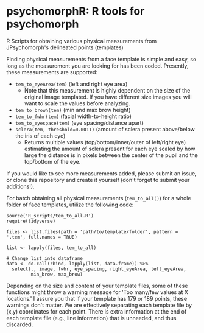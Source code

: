 # psychomorphR: R tools for psychomorph
R Scripts for obtaining various physical measurements from JPsychomorph's delineated points (templates)

Finding physical measurements from a face template is simple and easy, so long as the measurement you are looking for has been coded.
Presently, these measurements are supported:

- `tem_to_eyeArea(tem)` (left and right eye area)
    - Note that this measurement is highly dependent on the size of the original image templated. If you have different
    size images you will want to scale the values before analyzing.
- `tem_to_browh(tem)` (min and max brow height)
- `tem_to_fwhr(tem)` (facial width-to-height ratio)
- `tem_to_eyespace(tem)` (eye spacing/distance apart)
- `sclera(tem, threshold=0.0011)` (amount of sclera present above/below the iris of each eye)
    - Returns multiple values (top/bottom/inner/outer of left/right eye) estimating the amount of sclera present 
    for each eye scaled by how large the distance is in pixels between the center of the pupil and the top/bottom of the eye.

If you would like to see more measurements added, please submit an issue, or clone this repository and create it yourself (don't forget
to submit your additions!).

For batch obtaining all physical measurements (`tem_to_all()`) for a whole folder of face templates, utilize the following code:

```
source('R_scripts/tem_to_all.R')
require(tidyverse)

files <- list.files(path = 'path/to/template/folder', pattern = '.tem', full.names = TRUE)

list <- lapply(files, tem_to_all)

# Change list into dataframe
data <- do.call(rbind, lapply(list, data.frame)) %>%
  select(., image, fwhr, eye_spacing, right_eyeArea, left_eyeArea,
         min_brow, max_brow)
```

Depending on the size and content of your template files, some of these functions might throw a warning message for 'Too many/few
values at X locations.' I assure you that if your template has 179 or 189 points, these warnings don't matter. We are effectively
separating each template file by (x,y) coordinates for each point. There is extra information at the end of each template file
(e.g., line information) that is unneeded, and thus discarded.